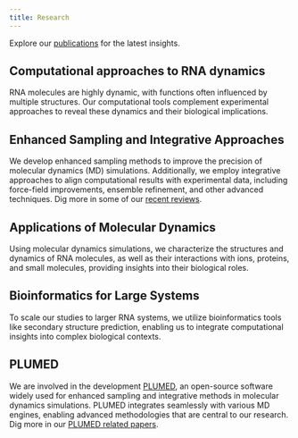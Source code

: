 ```yaml
---
title: Research
---
```


Explore our [publications](./publications) for the latest insights.

## Computational approaches to RNA dynamics
RNA molecules are highly dynamic, with functions often influenced by multiple structures.
Our computational tools complement experimental approaches to reveal these dynamics and their biological implications.

## Enhanced Sampling and Integrative Approaches
We develop enhanced sampling methods to improve the precision of molecular dynamics (MD) simulations.
Additionally, we employ integrative approaches to align computational results with experimental data,
including force-field improvements, ensemble refinement, and other advanced techniques.
Dig more in some of our [recent reviews](./publications?query=Integrating+experimental+data+with+molecular+simulations+to+investigate+RNA+structural+dynamics%7C+RNA+dynamics+from+experimental+and+computational+approaches%7C+Exploring+RNA+structure+and+dynamics+through+enhanced+sampling+simulations).

## Applications of Molecular Dynamics
Using molecular dynamics simulations, we characterize the structures and dynamics of RNA molecules,
as well as their interactions with ions, proteins, and small molecules, providing insights into their biological roles.

## Bioinformatics for Large Systems
To scale our studies to larger RNA systems, we utilize bioinformatics tools like secondary structure prediction,
enabling us to integrate computational insights into complex biological contexts.

## PLUMED
We are involved in the development [PLUMED](https://www.plumed.org),
an open-source software widely used for enhanced sampling and integrative methods in molecular dynamics simulations.
PLUMED integrates seamlessly with various MD engines, enabling advanced methodologies that are central to our research.
Dig more in our [PLUMED related papers](./publications?query=plumed%7C+Promoting+transparency+and+reproducibility+in+enhanced+molecular+simulations).

